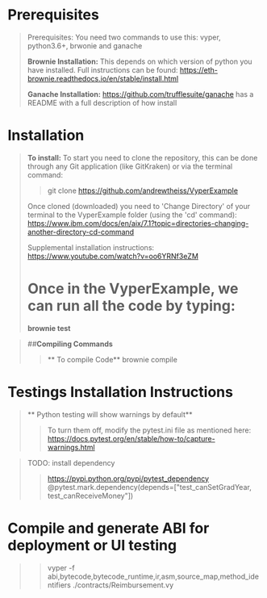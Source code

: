 # Prerequisites
> Prerequisites:
> You need two commands to use this:  vyper, python3.6+, brwonie and ganache
> 
> **Brownie Installation:**
>   This depends on which version of python you have installed. Full instructions can be found: https://eth-brownie.readthedocs.io/en/stable/install.html
>
> **Ganache Installation:**
> https://github.com/trufflesuite/ganache has a README with a full description of how install

# Installation
> **To install:**
>   To start you need to clone the repository, this can be done through any Git application (like GitKraken) or via the terminal command:
> > git clone https://github.com/andrewtheiss/VyperExample
>
> Once cloned (downloaded) you need to 'Change Directory' of your terminal to the VyperExample folder (using the 'cd' command): https://www.ibm.com/docs/en/aix/7.1?topic=directories-changing-another-directory-cd-command
>
> Supplemental installation instructions: https://www.youtube.com/watch?v=oo6YRNf3eZM 
>
> # Once in the VyperExample, we can run all the code by typing:
> **brownie test**




>  ##**Compiling Commands**
> > ** To compile Code**
> > brownie compile

# Testings Installation Instructions
> ** Python testing will show warnings by default**
> > To turn them off, modify the pytest.ini file as mentioned here: 
> https://docs.pytest.org/en/stable/how-to/capture-warnings.html

> TODO: install dependency
> > https://pypi.python.org/pypi/pytest_dependency 
> > @pytest.mark.dependency(depends=["test_canSetGradYear, test_canReceiveMoney"])


# Compile and generate ABI for deployment or UI testing 
>> vyper -f abi,bytecode,bytecode_runtime,ir,asm,source_map,method_identifiers ./contracts/Reimbursement.vy
